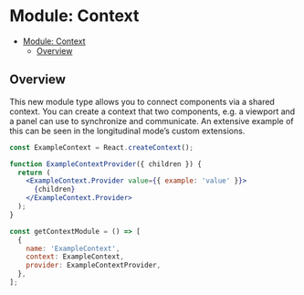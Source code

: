 # Module: Context

- [Module: Context](#module-context)
  - [Overview](#overview)


## Overview
This new module type allows you to connect components via a shared context. You can create a context that two components, e.g. a viewport and a panel can use to synchronize and communicate. An extensive example of this can be seen in the longitudinal mode’s custom extensions.



```jsx
const ExampleContext = React.createContext();

function ExampleContextProvider({ children }) {
  return (
    <ExampleContext.Provider value={{ example: 'value' }}>
      {children}
    </ExampleContext.Provider>
  );
}

const getContextModule = () => [
  {
    name: 'ExampleContext',
    context: ExampleContext,
    provider: ExampleContextProvider,
  },
];
```
